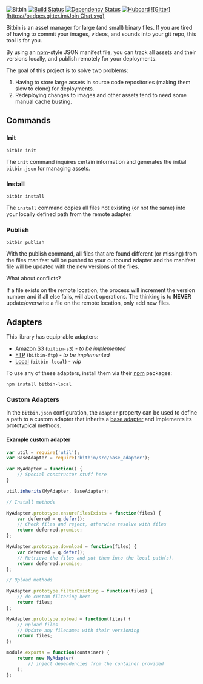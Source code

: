 ![Bitbin](http://assets.boxmeupapp.com/img/bitbin-logo.png?v=1)
[![Build Status](https://travis-ci.org/bitbinio/bitbin.svg?branch=master)](https://travis-ci.org/bitbinio/bitbin)
[![Dependency Status](https://david-dm.org/bitbinio/bitbin.svg)](https://david-dm.org/bitbinio/bitbin)
[![Huboard](https://img.shields.io/badge/Hu-Board-7965cc.svg?style=flat)](https://huboard.com/bitbinio/bitbin)
[![Gitter](https://badges.gitter.im/Join Chat.svg)](https://gitter.im/bitbinio/bitbin)

Bitbin is an asset manager for large (and small) binary files. If you are tired of having to commit your images, videos, and sounds into your
git repo, this tool is for you.

<p style="clear: both"></p>

By using an [npm](https://npmjs.org)-style JSON manifest file, you can track all assets and their versions locally, and publish remotely for your deployments.

The goal of this project is to solve two problems:

1. Having to store large assets in source code repositories (making them slow to clone) for deployments.
2. Redeploying changes to images and other assets tend to need some manual cache busting.

## Commands

### Init

```
bitbin init
```

The `init` command inquires certain information and generates the initial `bitbin.json` for managing assets.

### Install

```
bitbin install
```

The `install` command copies all files not existing (or not the same) into your locally defined path from the remote adapter.

### Publish

```
bitbin publish
```

With the publish command, all files that are found different (or missing) from the files manifest will be pushed to your outbound adapter and the manifest file will be updated with the new
versions of the files.

What about conflicts?

If a file exists on the remote location, the process will increment the version number and if all else fails, will abort
operations. The thinking is to **NEVER** update/overwrite a file on the remote location, only add new files.

## Adapters

This library has equip-able adapters:

* [Amazon S3](https://github.com/bitbinio/bitbin-s3) (`bitbin-s3`) - _to be implemented_
* [FTP](https://github.com/bitbinio/bitbin-ftp) (`bitbin-ftp`) - _to be implemented_
* [Local](https://github.com/bitbinio/bitbin-local) (`bitbin-local`) - _wip_

To use any of these adapters, install them via their [npm](https://npmjs.org) packages:

```
npm install bitbin-local
```

### Custom Adapters

In the `bitbin.json` configuration, the `adapter` property can be used to define
a path to a custom adapter that inherits a [base adapter](https://github.com/cjsaylor/bitbin/blob/master/src/base_adapter.js)
and implements its prototypical methods.

#### Example custom adapter

```javascript
var util = require('util');
var BaseAdapter = require('bitbin/src/base_adapter');

var MyAdapter = function() {
    // Special constructor stuff here
}

util.inherits(MyAdapter, BaseAdapter);

// Install methods

MyAdapter.prototype.ensureFilesExists = function(files) {
    var deferred = q.defer();
    // Check files and reject, otherwise resolve with files
    return deferred.promise;
};

MyAdapter.prototype.download = function(files) {
    var deferred = q.defer();
    // Retrieve the files and put them into the local path(s).
    return deferred.promise;
};

// Upload methods

MyAdapter.prototype.filterExisting = function(files) {
    // do custom filtering here
    return files;
};

MyAdapter.prototype.upload = function(files) {
    // upload files
    // Update any filenames with their versioning
    return files;
};

module.exports = function(container) {
    return new MyAdapter(
        // inject dependencies from the container provided
    );
};
```
